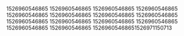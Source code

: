 1526960546865
1526960546865
1526960546865
1526960546865
1526960546865
1526960546865
1526960546865
1526960546865
1526960546865
1526960546865
1526960546865
1526960546865
1526960546865
1526960546865
15269605468651526971150713